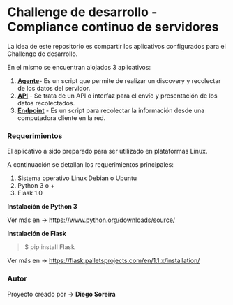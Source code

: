 # Challenge de desarrollo - Compliance continuo de servidores

La idea de este repositorio es compartir los aplicativos configurados para el Challenge de desarrollo.

En el mismo se encuentran alojados 3 aplicativos:

1. [**Agente**](https://github.com/dieguinsss/challenge/blob/master/01_server/Agente.md)- Es un script que permite de realizar un discovery y recolectar de los datos del servidor.
2. [**API**](https://github.com/dieguinsss/challenge/blob/master/01_server/API.md) - Se trata de un API o interfaz para el envío y presentación de los datos recolectados.
3. [**Endpoint**](https://github.com/dieguinsss/challenge/blob/master/02_cliente/Endpoint.md) - Es un script para recolectar la información desde una computadora cliente en la red.

### **Requerimientos**

El aplicativo a sido preparado para ser utilizado en plataformas Linux.

A continuación se detallan los requerimientos principales:
1. Sistema operativo Linux Debian o Ubuntu
2. Python 3 o +
3. Flask 1.0

**Instalación de Python 3**

Ver más en -> https://www.python.org/downloads/source/

**Instalación de Flask**

> $ pip install Flask

Ver más en -> https://flask.palletsprojects.com/en/1.1.x/installation/

### **Autor**

Proyecto creado por -> **Diego Soreira**
